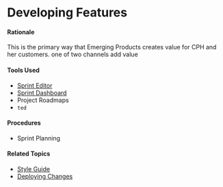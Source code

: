 # Developing Features

#### Rationale

This is the primary way that Emerging Products creates value for CPH and her customers.
one of two channels
add value

#### Tools Used

 - [Sprint Editor](status.cphepdev.com/sprints/current)
 - [Sprint Dashboard](status.cphepdev.com/sprints/current/dashboard)
 - Project Roadmaps
 - `ted`

#### Procedures

 - Sprint Planning

#### Related Topics

 - [Style Guide](https://github.com/concordia-publishing-house/style-guides)
 - [Deploying Changes](deploying_changes.md)
